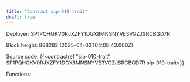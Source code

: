 ```yaml
---
title: "Contract sip-010-trait"
draft: true
---
```

Deployer: SP1PQHQKV0RJXZFY1DGX8MNSNYVE3VGZJSRCBGD7R


 



Block height: 888282 (2025-04-02T04:08:43.000Z)

Source code: {{<contractref "sip-010-trait" SP1PQHQKV0RJXZFY1DGX8MNSNYVE3VGZJSRCBGD7R sip-010-trait>}}

Functions:



